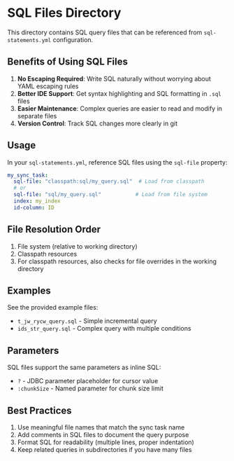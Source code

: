# SQL Files Directory

This directory contains SQL query files that can be referenced from `sql-statements.yml` configuration.

## Benefits of Using SQL Files

1. **No Escaping Required**: Write SQL naturally without worrying about YAML escaping rules
2. **Better IDE Support**: Get syntax highlighting and SQL formatting in `.sql` files
3. **Easier Maintenance**: Complex queries are easier to read and modify in separate files
4. **Version Control**: Track SQL changes more clearly in git

## Usage

In your `sql-statements.yml`, reference SQL files using the `sql-file` property:

```yaml
my_sync_task:
  sql-file: "classpath:sql/my_query.sql"  # Load from classpath
  # or
  sql-file: "sql/my_query.sql"           # Load from file system
  index: my_index
  id-column: ID
```

## File Resolution Order

1. File system (relative to working directory)
2. Classpath resources
3. For classpath resources, also checks for file overrides in the working directory

## Examples

See the provided example files:
- `t_jw_rycw_query.sql` - Simple incremental query
- `ids_str_query.sql` - Complex query with multiple conditions

## Parameters

SQL files support the same parameters as inline SQL:
- `?` - JDBC parameter placeholder for cursor value
- `:chunkSize` - Named parameter for chunk size limit

## Best Practices

1. Use meaningful file names that match the sync task name
2. Add comments in SQL files to document the query purpose
3. Format SQL for readability (multiple lines, proper indentation)
4. Keep related queries in subdirectories if you have many files